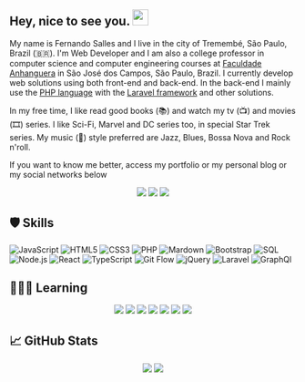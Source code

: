 <h2> Hey, nice to see you. <img src="https://github.com/fsclaro/fsclaro/blob/master/wave.gif" width="28px"></h2>

My name is Fernando Salles and I live in the city of Tremembé, São Paulo, Brazil (🇧🇷). I'm Web Developer and I am also a college professor in computer science and computer engineering courses at [Faculdade Anhanguera](https://www.anhanguera.com) in São José dos Campos, São Paulo, Brazil. I currently develop web solutions using both front-end and back-end. In the back-end I mainly use the [PHP language](https://www.php.net) with the [Laravel framework](https://www.laravel.com) and other solutions. 

In my free time, I like read good books (📚) and watch my tv (📺) and movies (🎞️) series. I like Sci-Fi, Marvel and DC series too, in special Star Trek series. My music (🎵) style preferred are Jazz, Blues, Bossa Nova and Rock n'roll.

If you want to know me better, access my portfolio or my personal blog or my social networks below

<p align="center">
<img src="https://img.shields.io/badge/Blog-Studio-blue">
<img src="https://img.shields.io/badge/Portfolio-My%20Digital%20Home-green">
<img src="https://img.shields.io/badge/-Twitter-1ca0f1?style=flat-square&labelColor=1ca0f1&logo=twitter&logoColor=white&link=https://twitter.com/fsclaro">
<img"center" src="https://img.shields.io/badge/-LinkedIn-blue?style=flat-square&logo=Linkedin&logoColor=white&link=https://www.linkedin.com/in/nandosalles">
</a>


## 🛡️ Skills
![JavaScript](https://img.shields.io/badge/-JavaScript-000?&logo=JavaScript)
![HTML5](https://img.shields.io/badge/-Html5-000?&logo=Html5)
![CSS3](https://img.shields.io/badge/-CSS3-000?&logo=CSS3)
![PHP](https://img.shields.io/badge/-PHP-000?&logo=PHP)
![Mardown](https://img.shields.io/badge/-Markdown-000?&logo=Markdown)
![Bootstrap](https://img.shields.io/badge/-Bootstrap-000?&logo=Bootstrap)
![SQL](https://img.shields.io/badge/-SQL-000?&logo=MySQL)
![Node.js](https://img.shields.io/badge/-Node.js-000?&logo=node.js)
![React](https://img.shields.io/badge/-React-000?&logo=React)
![TypeScript](https://img.shields.io/badge/-TypeScript-000?&logo=TypeScript)
![Git Flow](https://img.shields.io/badge/-Git-000?&logo=Git)
![jQuery](https://img.shields.io/badge/-JQuery-000?&logo=JQuery)
![Laravel](https://img.shields.io/badge/-Laravel-000?&logo=Laravel)
![GraphQl](https://img.shields.io/badge/-GraphQL-000?&logo=GraphQL)

## 🧑🏻‍💻 Learning
<p align="center">
<img src="https://img.shields.io/badge/nodejs%20-%23323330.svg?&style=flat&logo=nodejs&logoColor=%23F7DF1E"/> 
<img src="https://img.shields.io/badge/typescript%20-%23323330.svg?&style=flat&logo=typescript&logoColor=%23F7DF1E"/> 
<img src="https://img.shields.io/badge/reactjs%20-%23E34F26.svg?&style=flat&logo=reactjs&logoColor=white"/> 
<img src="https://img.shields.io/badge/nextjs%20-%231572B6.svg?&style=flat&logo=nextjs&logoColor=white"/> 
<img src="https://img.shields.io/badge/graphql-%23777BB4.svg?&style=flat&logo=graphql&logoColor=white"/> 
<img src="https://img.shields.io/badge/jest-%23777BB4.svg?&style=flat&logo=jest&logoColor=#C21325"/> 
<img src="https://img.shields.io/badge/cypress-%23777BB4.svg?&style=flat&logo=cypress&logoColor=white"/> 
  
</p>


## :chart_with_upwards_trend: GitHub Stats
<p align="center">
<img align="center" src="https://github-readme-stats.vercel.app/api?username=fsclaro&show_icons=true&include_all_commits&count_private=true&theme=radical" />
<img align="center" src="https://github-readme-stats.vercel.app/api/top-langs/?username=fsclaro&layout=compact&theme=radical" />
</p>
